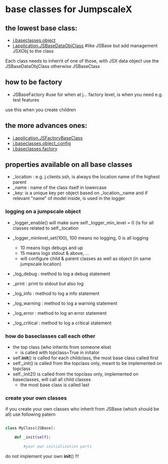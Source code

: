 # base classes for JumpscaleX

## the lowest base class:

- [j.baseclasses.object](jsbase.md)
- [j.application.JSBaseDataObjClass]()          #like JSBase but add management JSXObj to the class

Each class needs to inherrit of one of those, with JSX data object use the JSBaseDataObjClass otherwise JSBaseClass

## how to be factory

- JSBaseFactory                                 #use for when at j... factory level, is when you need e.g. test features

use this when you create children

## the more advances ones:

- [j.application.JSFactoryBaseClass](factorybaseclass.md)
- [j.baseclasses.object_config](config.md)
- [j.baseclasses.factory](configs.md)


## properties available on all base classes


- _location  : e.g. j.clients.ssh, is always the location name of the highest parent
- _name : name of the class itself in lowercase
- _key: is a unique key per object based on _location,_name and if relevant "name" of model inside, is used in the logger

### logging on a jumpscale object

- _logger_enable() will make sure self._logger_min_level = 0 (is for all classes related to self._location
- _logger_minlevel_set(100), 100 means no logging, 0 is all logging
  - 10 means logs debugs and up
  - 15 means logs stdout & above, ...
  - will configure child & parent classes as well as object (in same jumpscale location)

- _log_debug : method to log a debug statement
- _print : print to stdout but also log
- _log_info : method to log a info statement
- _log_warning : method to log a warning statement
- _log_error : method to log an error statement
- _log_critical : method to log a critical statement


### how do baseclasses call each other

- the top class (who inherits from someone else)
    - is called with topclass=True in initator
- self.__init__() is called for each childclass, the most base class called first
- self._init() is called from the topclass only, meant to be implemented on topclass
- self._init2() is called from the topclass only, implemented on baseclasses, will call all child classes
    - the most base class is called last


### create your own classes

if you create your own classes who inherit from JSBase (which should be all)
use following patern

```python

class MyClass(JSBase):

    def _init(self):

        #your own initialization parts

```

do not implement your own __init__() !!!



